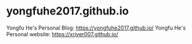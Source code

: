 # yongfuhe2017.github.io
Yongfu He's Personal Blog: https://yongfuhe2017.github.io/
Yongfu He's Personal website: https://xriver007.github.io/

